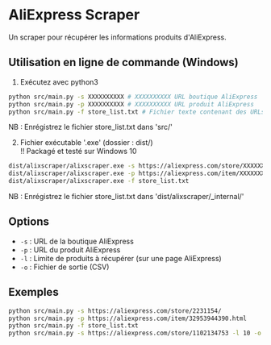 # AliExpress Scraper

Un scraper pour récupérer les informations produits d'AliExpress.


## Utilisation en ligne de commande (Windows)

1. Exécutez avec python3

```bash
python src/main.py -s XXXXXXXXXX # XXXXXXXXXX URL boutique AliExpress
python src/main.py -p XXXXXXXXXX # XXXXXXXXXX URL produit AliExpress
python src/main.py -f store_list.txt # Fichier texte contenant des URLs de boutiques AliExpress
```

NB : Enrégistrez le fichier store_list.txt dans 'src/'


2. Fichier exécutable '.exe' (dossier : dist/)  
!! Packagé et testé sur Windows 10 

```bash	
dist/alixscraper/alixscraper.exe -s https://aliexpress.com/store/XXXXXXXXXX/ 
dist/alixscraper/alixscraper.exe -p https://aliexpress.com/item/XXXXXXXXXX/ 
dist/alixscraper/alixscraper.exe -f store_list.txt
```

NB : Enrégistrez le fichier store_list.txt dans 'dist/alixscraper/_internal/'


## Options

- `-s` : URL de la boutique AliExpress
- `-p` : URL du produit AliExpress
- `-l` : Limite de produits à récupérer (sur une page AliExpress)
- `-o` : Fichier de sortie (CSV)

## Exemples

```bash
python src/main.py -s https://aliexpress.com/store/2231154/
python src/main.py -p https://aliexpress.com/item/32953944390.html
python src/main.py -f store_list.txt
python src/main.py -s https://aliexpress.com/store/1102134753 -l 10 -o products.csv
```


